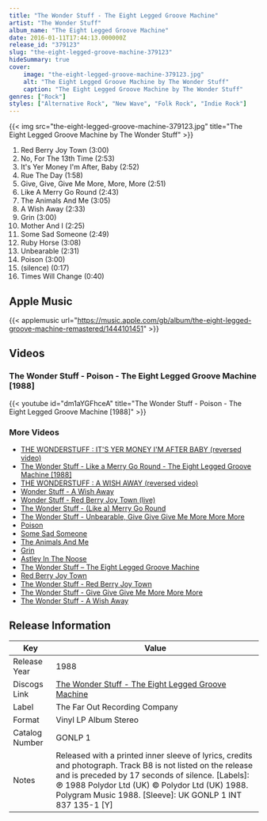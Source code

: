 ```yaml
---
title: "The Wonder Stuff - The Eight Legged Groove Machine"
artist: "The Wonder Stuff"
album_name: "The Eight Legged Groove Machine"
date: 2016-01-11T17:44:13.000000Z
release_id: "379123"
slug: "the-eight-legged-groove-machine-379123"
hideSummary: true
cover:
    image: "the-eight-legged-groove-machine-379123.jpg"
    alt: "The Eight Legged Groove Machine by The Wonder Stuff"
    caption: "The Eight Legged Groove Machine by The Wonder Stuff"
genres: ["Rock"]
styles: ["Alternative Rock", "New Wave", "Folk Rock", "Indie Rock"]
---
```


{{< img src="the-eight-legged-groove-machine-379123.jpg" title="The Eight Legged Groove Machine by The Wonder Stuff" >}}

<!-- section break -->

1. Red Berry Joy Town (3:00)
2. No, For The 13th Time (2:53)
3. It's Yer Money I'm After, Baby (2:52)
4. Rue The Day (1:58)
5. Give, Give, Give Me More, More, More (2:51)
6. Like A Merry Go Round (2:43)
7. The Animals And Me (3:05)
8. A Wish Away (2:33)
9. Grin (3:00)
10. Mother And I (2:25)
11. Some Sad Someone (2:49)
12. Ruby Horse (3:08)
13. Unbearable (2:31)
14. Poison (3:00)
15. (silence) (0:17)
16. Times Will Change (0:40)

<!-- section break -->




## Apple Music
{{< applemusic url="https://music.apple.com/gb/album/the-eight-legged-groove-machine-remastered/1444101451" >}}





## Videos
### The Wonder Stuff - Poison - The Eight Legged Groove Machine [1988]
{{< youtube id="dm1aYGFhceA" title="The Wonder Stuff - Poison - The Eight Legged Groove Machine [1988]" >}}<br>

### More Videos

- [THE WONDERSTUFF : IT'S YER MONEY I'M AFTER BABY (reversed video)](https://www.youtube.com/watch?v=dWqmdlJQVFg)
- [The Wonder Stuff - Like a Merry Go Round - The Eight Legged Groove Machine [1988]](https://www.youtube.com/watch?v=IUNd1v32DIY)
- [THE WONDERSTUFF : A WISH AWAY (reversed video)](https://www.youtube.com/watch?v=Ap3X2snL0Jo)
- [Wonder Stuff - A Wish Away](https://www.youtube.com/watch?v=SPHEAklAr8M)
- [Wonder Stuff - Red Berry Joy Town (live)](https://www.youtube.com/watch?v=9hAykqZfe90)
- [The Wonder Stuff - (Like a) Merry Go Round](https://www.youtube.com/watch?v=ZCK8joGyvPU)
- [The Wonder Stuff - Unbearable, Give Give Give Me More More More](https://www.youtube.com/watch?v=hDsAgYNwt-I)
- [Poison](https://www.youtube.com/watch?v=kx5sJ0LefTw)
- [Some Sad Someone](https://www.youtube.com/watch?v=7N4lx8_vFBE)
- [The Animals And Me](https://www.youtube.com/watch?v=59muH5FAWVM)
- [Grin](https://www.youtube.com/watch?v=6i4ha0Z831A)
- [Astley In The Noose](https://www.youtube.com/watch?v=htNOlBNHlJo)
- [The Wonder Stuff – The Eight Legged Groove Machine](https://www.youtube.com/watch?v=L-38uNGCRWE)
- [Red Berry Joy Town](https://www.youtube.com/watch?v=wR6xtat2YyA)
- [The Wonder Stuff - Red Berry Joy Town](https://www.youtube.com/watch?v=ZeWID6qQmjk)
- [The Wonder Stuff - Give Give Give Me More More More](https://www.youtube.com/watch?v=7Aw-JYtdW4o)
- [The Wonder Stuff - A Wish Away](https://www.youtube.com/watch?v=L0P1eNlCQIU)


## Release Information
|  Key           | Value                                                |
| ---------------| ---------------------------------------------------- |
| Release Year   | 1988                                   |
| Discogs Link   | [The Wonder Stuff - The Eight Legged Groove Machine](https://www.discogs.com/release/379123-The-Wonder-Stuff-The-Eight-Legged-Groove-Machine) |
| Label          | The Far Out Recording Company |
| Format         | Vinyl LP Album Stereo |
| Catalog Number | GONLP 1 |
| Notes | Released with a printed inner sleeve of lyrics, credits and photograph. Track B8 is not listed on the release and is preceded by 17 seconds of silence.  [Labels]: ℗ 1988 Polydor Ltd (UK)  © Polydor Ltd (UK) 1988. Polygram Music 1988.  [Sleeve]: UK GONLP 1 INT 837 135-1 [Y] | POL 281 The Far Out Record Company 1986/1988. ℗ Polydor Ltd (UK) 1988 © Polydor Ltd (UK) 1988. Place of manufacture of record as stated on label. Marketed and distributed in the UK by Polydor Ltd.  [Inner sleeve]: Lyrics reproduced by kind permission of Polygram Music. |